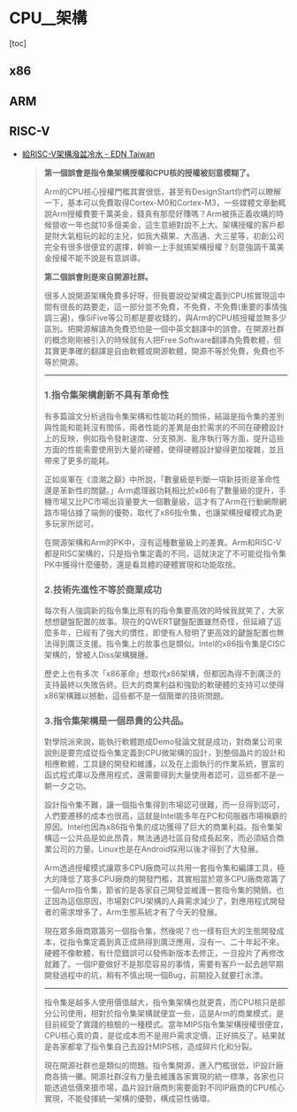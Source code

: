 # CPU__架構

[toc]
<!-- toc --> 

## x86

## ARM 

## RISC-V

- [給RISC-V架構潑盆冷水 - EDN Taiwan](https://www.edntaiwan.com/news/article/20180730NT61-Comments-of-RISC-V-CPU)

    > **第一個誤會是指令集架構授權和CPU核的授權被刻意模糊了。**
    > 
    > Arm的CPU核心授權門檻其實很低，甚至有DesignStart你們可以瞭解一下，基本可以免費取得Cortex-M0和Cortex-M3，一些媒體文章動輒說Arm授權費要千萬美金，錢真有那麼好賺嗎？Arm被孫正義收購的時候營收一年也就10多億美金，這生意絕對說不上大。架構授權的客戶都是財大氣粗玩的起的主兒，如我大蘋果、大高通、大三星等，初創公司完全有很多很便宜的選擇，幹嘛一上手就搞架構授權？刻意強調千萬美金授權不能不說是有意誤導。
    > 
    > **第二個誤會則是來自開源社群。**
    > 
    > 很多人說開源架構免費多好呀，但我要說從架構定義到CPU核實現這中間有很長的路要走，這一部分並不免費，不免費，不免費(重要的事情強調三遍)，像SiFive等公司都是要收錢的，與Arm的CPU核授權並無多少區別。把開源解讀為免費恐怕是一個中英文翻譯中的誤會。在開源社群的概念剛剛被引入的時候就有人把Free Software翻譯為免費軟體，但其實更準確的翻譯是自由軟體或開源軟體，開源不等於免費，免費也不等於開源。
    > 
    > ---
    > 
    > ### 1.指令集架構創新不具有革命性
    > 
    > 有多篇論文分析過指令集架構和性能功耗的關係，結論是指令集的差別與性能和能耗沒有關係，兩者性能的差異是由於需求的不同在硬體設計上的反映，例如指令發射速度、分支預測、亂序執行等方面，提升這些方面的性能需要使用到大量的硬體，使得硬體設計變得更加複雜，並且帶來了更多的能耗。
    > 
    > 正如吳軍在《浪潮之巔》中所說，「數量級是判斷一項新技術是革命性還是革新性的關鍵。」Arm處理器功耗相比於x86有了數量級的提升，手機市場又比PC市場出貨量要大一個數量級，這才有了Arm在行動網際網路市場佔據了端側的優勢，取代了x86指令集，也讓架構授權模式為更多玩家所認可。
    > 
    > 在開源架構和Arm的PK中，沒有這種數量級上的差異。Arm和RISC-V都是RISC架構的，只是指令集定義的不同，這就決定了不可能從指令集PK中獲得什麼優勢，還是看具體的硬體實現和功能取捨。
    > 
    > ### 2.技術先進性不等於商業成功
    > 
    > 每次有人強調新的指令集比原有的指令集要高效的時候我就笑了，大家想想鍵盤配置的故事。現在的QWERT鍵盤配置雖然奇怪，但延續了這麼多年，已經有了強大的慣性，即使有人發明了更高效的鍵盤配置也無法得到廣泛支援。指令集上的故事也是類似。Intel的x86指令集是CISC架構的，曾被人Diss架構臃腫。
    > 
    > 歷史上也有多次「x86革命」想取代x86架構，但都因為得不到廣泛的支持最終以失敗告終。巨大的商業利益和強勁的軟硬體的支持可以使得x86架構難以撼動，這些都不是一個簡單的技術問題。
    > 
    > ### 3.指令集架構是一個昂貴的公共品。
    > 
    > 對學院派來說，能執行軟體跑成Demo發論文就是成功，對商業公司來說則是要完成從指令集定義到CPU微架構的設計，到整個晶片的設計和相應軟體，工具鏈的開發和維護，以及在上面執行的作業系統，豐富的函式程式庫以及應用程式，還需要得到大量使用者認可，這些都不是一朝一夕之功。
    > 
    > 設計指令集不難，讓一個指令集得到市場認可很難，而一旦得到認可，人們要遷移的成本也很高，這就是Intel能多年在PC和伺服器市場稱霸的原因。Intel也因為x86指令集的成功獲得了巨大的商業利益。指令集架構這一公共品是如此昂貴，無法通過社區自發成長起來，而必須結合商業公司的力量。Linux也是在Android採用以後才得到了大發展。
    > 
    > Arm透過授權模式讓眾多CPU廠商可以共用一套指令集和編譯工具，極大的降低了眾多CPU廠商的開發門檻，其實相當於眾多CPU廠商眾籌了一個Arm指令集，節省的是各家自己開發並維護一套指令集的開銷。也正因為這個原因，市場對CPU架構的人員需求減少了，對應用程式開發者的需求增多了，Arm生態系統才有了今天的發展。
    > 
    > 現在眾多廠商眾籌另一個指令集，然後呢？也一樣有巨大的生態開發成本，從指令集定義到真正成熟得到廣泛應用，沒有一、二十年起不來。硬體不像軟體，有什麼錯誤可以發佈新版本去修正，一旦投片了再修改就難了。一個IP要做好不是那麼容易的事情，需要有客戶一起去趟早期開發過程中的坑，稍有不慎出現一個Bug，前期投入就要打水漂。
    > 
    > ---
    > 
    > 指令集是越多人使用價值越大，指令集架構也就更貴，而CPU核只是部分公司使用，相對於指令集架構就便宜一些，這是Arm的商業模式，是目前經受了實踐的檢驗的一種模式。當年MIPS指令集架構授權很便宜，CPU核心賣的貴，是從成本而不是用戶需求定價，正好搞反了。結果就是各家都拿了指令集自己去設計MIPS核，造成碎片化和分裂。
    > 
    > 現在開源社群也是類似的問題。指令集開源，進入門檻很低，IP設計廠商各搞一攤。開源社群沒有力量去維護各家實現的統一標準，各家也只能透過低價來搶市場，晶片設計廠商則需要面對不同IP廠商的CPU核心實現，不能發揮統一架構的優勢，構成惡性循環。
    > 
    > 

